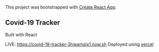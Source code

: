 This project was bootstrapped with [Create React App](https://github.com/facebook/create-react-app).

## Covid-19 Tracker

Built with React

LIVE: https://covid-19-tracker-3hwamqix1.now.sh
Deployed using [vercel](vercel.com)

